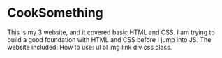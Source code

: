 # CookSomething
This is my 3 website, and it covered basic HTML and CSS. I am trying to build a good foundation with HTML and CSS before I jump into JS.
The website included: 
How to use:
ul
ol
img
link
div
css class.
